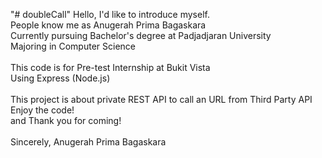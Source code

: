 "# doubleCall" 
Hello, I'd like to introduce myself.
<br>People know me as Anugerah Prima Bagaskara
<br>Currently pursuing Bachelor's degree at Padjadjaran University
<br>Majoring in Computer Science
<br>
<br>This code is for Pre-test Internship at Bukit Vista
<br>Using Express (Node.js)
<br>
<br>This project is about private REST API to call an URL from Third Party API
<br>Enjoy the code!
<br>and Thank you for coming!
<br>
<br>Sincerely, Anugerah Prima Bagaskara